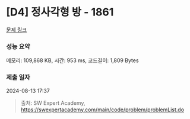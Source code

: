 # [D4] 정사각형 방 - 1861 

[문제 링크](https://swexpertacademy.com/main/code/problem/problemDetail.do?contestProbId=AV5LtJYKDzsDFAXc) 

### 성능 요약

메모리: 109,868 KB, 시간: 953 ms, 코드길이: 1,809 Bytes

### 제출 일자

2024-08-13 17:37



> 출처: SW Expert Academy, https://swexpertacademy.com/main/code/problem/problemList.do